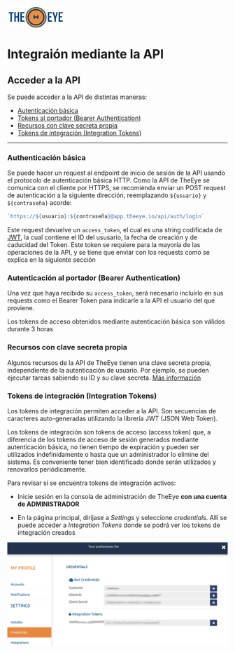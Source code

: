 [![theeye.io](images/logo-theeye-theOeye-logo2.png)](https://theeye.io/en/index.html)

# Integraión mediante la API

## Acceder a la API

Se puede acceder a la API de distintas maneras:

* [Autenticación básica](#autenticación-básica)
* [Tokens al portador (Bearer Authentication)](#autenticación-al-portador-bearer-authentication)
* [Recursos con clave secreta propia](#recursos-con-clave-secreta-propia)
* [Tokens de integración (Integration Tokens)](#tokens-de-integración-integration-tokens)

-----

### Authenticación básica

Se puede hacer un request al endpoint de inicio de sesión de la API usando el protocolo de autenticación básica HTTP. Como la API de TheEye se comunica con el cliente por HTTPS, se recomienda enviar un POST request de autenticación a la siguiente dirección, reemplazando `${usuario}` y `${contraseña}` acorde:

```javascript
`https://${usuario}:${contraseña}@app.theeye.io/api/auth/login`
```

Este request devuelve un `access_token`, el cual es una string codificada de [JWT](https://jwt.io), la cual contiene el ID del ususario, la fecha de creación y de caducidad del Token. Este token se requiere para la mayoría de las operaciones de la API, y se tiene que enviar con los requests como se explica en la siguiente sección

### Autenticación al portador (Bearer Authentication)

Una vez que haya recibido su `access_token`, será necesario incluirlo en sus requests como el Bearer Token para indicarle a la API el usuario del que proviene.

Los tokens de acceso obtenidos mediante autenticación básica son válidos durante 3 horas

### Recursos con clave secreta propia

Algunos recursos de la API de TheEye tienen una clave secreta propia, independiente de la autenticación de usuario. Por ejemplo, se pueden ejecutar tareas sabiendo su ID y su clave secreta. [Más información](es/tasks/#usando-la-secret-key-de-la-tarea-recomendado)

### Tokens de integración (Integration Tokens)

Los tokens de integración permiten acceder a la API. Son secuencias de caracteres auto-generadas utilizando la librería JWT (JSON Web Token).

Los tokens de integración son tokens de acceso (access token) que, a diferencia de los tokens de acceso de sesión generados mediante autenticación básica, no tienen tiempo de expiración y pueden ser utilizados indefinidamente o hasta que un administrador lo elimine del sistema.
Es conveniente tener bien identificado donde serán utilizados y renovarlos periódicamente.


Para revisar si se encuentra tokens de integración activos:

- Inicie sesión en la consola de administración de TheEye **con una cuenta de ADMINISTRADOR**

- En la página principal, diríjase a *Settings* y seleccione *credentials*. Allí se puede acceder a *Integration Tokens* donde se podrá ver los tokens de integración creados

![dashboard_settings_credentials](images/dashboard_setting_credentials.png)


